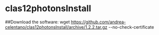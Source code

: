 # clas12photonsInstall

##Download the software:
wget https://github.com/andrea-celentano/clas12photonsInstall/archive/1.2.2.tar.gz --no-check-certificate

